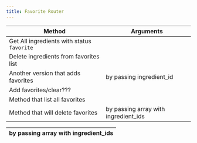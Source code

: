 ```yaml
---
title: Favorite Router
---
```



| Method | Arguments |
| --- | ---| 
| Get All ingredients with status `favorite` |  |
| Delete ingredients from favorites list |  |
| Another version that adds favorites | by passing ingredient\_id |
| Add favorites/clear??? |  |
| Method that list all favorites |  |
| Method that will delete favorites  | by passing array with ingredient\_ids |





| by passing array with ingredient\_ids |
| --- |
